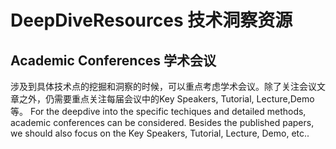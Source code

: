 # DeepDiveResources 技术洞察资源
## Academic Conferences 学术会议
涉及到具体技术点的挖掘和洞察的时候，可以重点考虑学术会议。除了关注会议文章之外，仍需要重点关注每届会议中的Key Speakers, Tutorial, Lecture,Demo等。
For the deepdive into the specific techiques and detailed methods, academic conferences can be considered. Besides the published papers, we should also focus on the Key Speakers, Tutorial, Lecture, Demo, etc..
